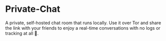 # Private-Chat
A private, self-hosted chat room that runs locally. Use it over Tor and share the link with your friends to enjoy a real-time conversations with no logs or tracking at all 🤝.
